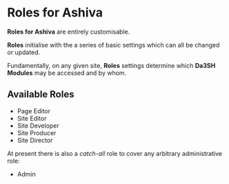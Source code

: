 # Roles for Ashiva

**Roles for Ashiva** are entirely customisable.

**Roles** initialise with the a series of basic settings which can all be changed or updated.

Fundamentally, on any given site, **Roles** settings determine which **Da3SH Modules** may be accessed and by whom.

## Available Roles

 - Page Editor
 - Site Editor
 - Site Developer
 - Site Producer
 - Site Director

At present there is also a *catch-all* role to cover any arbitrary administrative role:

 - Admin
